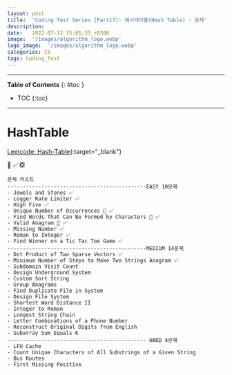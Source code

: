 ```yaml
---
layout: post
title:  'Coding Test Series [Part17]: 해시테이블(Hash Table) - 문제'
description: 
date:   2022-07-12 15:01:35 +0300
image:  '/images/algorithm_logo.webp'
logo_image:  '/images/algorithm_logo.webp'
categories: CS
tags: Coding_Test
---
```

---

**Table of Contents**
{: #toc }
*  TOC
{:toc}

---


# HashTable


[Leetcode: Hash-Table](https://leetcode.com/tag/hash-table/){:target="_blank"}  

💟 ✅ ❎   

```
문제 리스트
---------------------------------------------EASY 10문제
- Jewels and Stones ✅
- Logger Rate Limiter ✅
- High Five ✅
- Unique Number of Occurrences 💟 ✅
- Find Words That Can Be Formed by Characters 💟 ✅
- Valid Anagram 💟 ✅
- Missing Number ✅
- Roman to Integer ✅
- Find Winner on a Tic Tac Toe Game ✅
---------------------------------------------MEDIUM 14문제
- Dot Product of Two Sparse Vectors ✅
- Minimum Number of Steps to Make Two Strings Anagram ✅
- Subdomain Visit Count
- Design Underground System
- Custom Sort String
- Group Anagrams
- Find Duplicate File in System
- Design File System
- Shortest Word Distance II
- Integer to Roman
- Longest String Chain
- Letter Combinations of a Phone Number
- Reconstruct Original Digits from English
- Subarray Sum Equals K
--------------------------------------------- HARD 4문제
- LFU Cache
- Count Unique Characters of All Substrings of a Given String
- Bus Routes
- First Missing Positive
```

